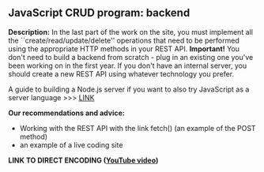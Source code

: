 ## JavaScript CRUD program: backend

**Description:** In the last part of the work on the site, you must
implement all the ``create/read/update/delete'' operations that need to be performed using the appropriate HTTP methods in your REST API.
**Important!** You don't need to build a backend from scratch - plug in an existing one you've been working on in the first year.
If you don't have an internal server, you should create a new REST API using whatever technology you prefer.

A guide to building a Node.js server if you want to also try JavaScript as a server language >>> [LINK](https://www.w3schools.com/nodejs/default.asp)

**Our recommendations and advice:**
- Working with the REST API with the link fetch() (an example of the POST method)
- an example of a live coding site

**LINK TO DIRECT ENCODING ([YouTube video](https://youtu.be/jaRmBtmP2TA))**

